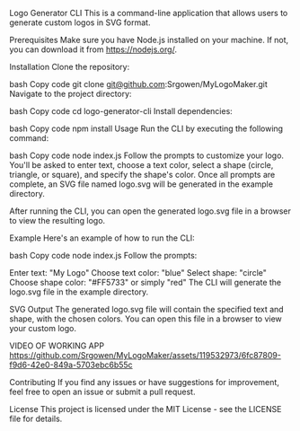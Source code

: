 Logo Generator CLI
This is a command-line application that allows users to generate custom logos in SVG format.

Prerequisites
Make sure you have Node.js installed on your machine. If not, you can download it from https://nodejs.org/.

Installation
Clone the repository:

bash
Copy code
git clone git@github.com:Srgowen/MyLogoMaker.git
Navigate to the project directory:

bash
Copy code
cd logo-generator-cli
Install dependencies:

bash
Copy code
npm install
Usage
Run the CLI by executing the following command:

bash
Copy code
node index.js
Follow the prompts to customize your logo. You'll be asked to enter text, choose a text color, select a shape (circle, triangle, or square), and specify the shape's color. Once all prompts are complete, an SVG file named logo.svg will be generated in the example directory.

After running the CLI, you can open the generated logo.svg file in a browser to view the resulting logo.

Example
Here's an example of how to run the CLI:

bash
Copy code
node index.js
Follow the prompts:

Enter text: "My Logo"
Choose text color: "blue"
Select shape: "circle"
Choose shape color: "#FF5733" or simply "red"
The CLI will generate the logo.svg file in the example directory.

SVG Output
The generated logo.svg file will contain the specified text and shape, with the chosen colors. You can open this file in a browser to view your custom logo.


VIDEO OF WORKING APP
https://github.com/Srgowen/MyLogoMaker/assets/119532973/6fc87809-f9d6-42e0-849a-5703ebc6b55c



Contributing
If you find any issues or have suggestions for improvement, feel free to open an issue or submit a pull request.

License
This project is licensed under the MIT License - see the LICENSE file for details.
